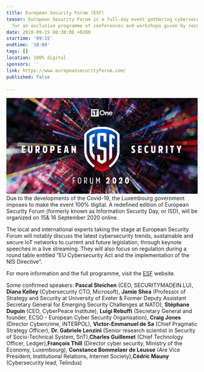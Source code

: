```yaml
---
title: European Security Forum (ESF)
teaser: European Security Forum is a full-day event gathering cybersecurity professionals
  for an exclusive programme of conferences and workshops given by recognised experts
date: 2020-09-15 08:30:00 +0200
startime: '09:15'
endtime: '18:00'
tags: []
location: 100% digital
sponsors: ''
link: https://www.europeansecurityforum.com/
published: false

---
```

![](/assets/img/website_600x300.jpg)Due to the developments of the Covid-19, the Luxembourg government imposes to make the event 100% digital. A redefined edition of European Security Forum (formerly known as Information Security Day, or ISD), will be organized on 15​ & 16​ September 2020 online.

The local and international experts taking the stage at European Security Forum will notably discuss the latest cybersecurity trends, sustainable and secure IoT networks to current and future legislation, through keynote speeches in a live streaming. They will also focus on regulation during a round table entitled “EU Cybersecurity Act and the implementation of the NIS Directive”.

For more information and the full programme, visit the [ESF](http://www.europeansecurityforum.com/) website.

Some confirmed speakers: **Pascal Steichen** ​(CEO, SECURITYMADEIN.LU), ​**Diana Kelley** (Cybersecurity CTO, Microsoft), **Jamie Shea** (Professor of Strategy and Security at University of Exeter & Former Deputy Assistant Secretary General for Emerging Security Challenges at NATO), ​**Stéphane Duguin** (CEO, CyberPeace Institute), ​**Luigi Rebuffi** (Secretary General and founder, ECSO - European Cyber Security Organisation), ​**Craig Jones** (Director Cybercrime, INTERPOL), ​**Victor-Emmanuel de Sa** (Chief Pragmatic Strategy Officer), ​**Dr. Gabriele Lenzini** (Senior research scientist in Security of Socio-Technical System, SnT), ​**Charles Guillemet** (Chief Technology Officer, Ledger), ​**François Thill** (Director cyber security, Ministry of the Economy, Luxembourg), ​**Constance Bommelaer de Leusse** (Are Vice President, Institutional Relations, Internet Society), ​**Cédric Mauny** (Cybersecurity lead, Telindus)